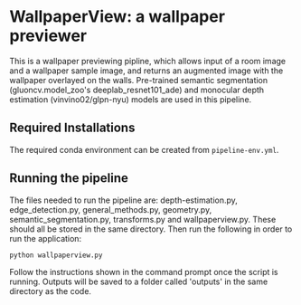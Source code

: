 # WallpaperView: a wallpaper previewer

This is a wallpaper previewing pipline, which allows input of a room image and a wallpaper sample image, and returns an augmented image with the wallpaper overlayed on the walls. Pre-trained semantic segmentation (gluoncv.model_zoo's deeplab_resnet101_ade) and monocular depth estimation (vinvino02/glpn-nyu) models are used in this pipeline.

## Required Installations

The required conda environment can be created from `pipeline-env.yml`.

## Running the pipeline

The files needed to run the pipeline are: depth-estimation.py, edge_detection.py, general_methods.py, geometry.py, semantic_segmentation.py, transforms.py and wallpaperview.py. These should all be stored in the same directory. Then run the following in order to run the application:

`python wallpaperview.py`

Follow the instructions shown in the command prompt once the script is running. Outputs will be saved to a folder called 'outputs' in the same directory as the code.
